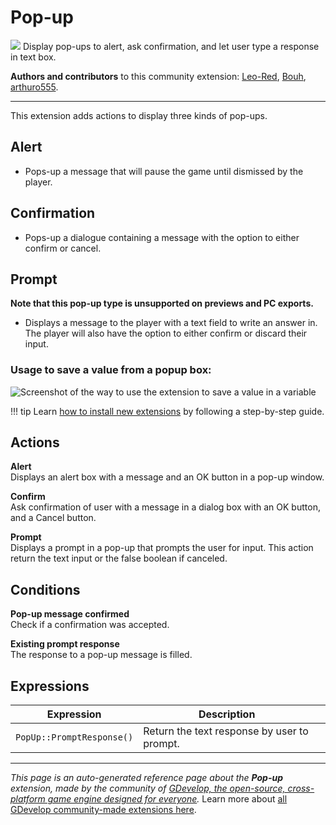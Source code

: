 # Pop-up

<img src="https://resources.gdevelop-app.com/assets/Icons/message-alert.svg" class="extension-icon"></img>
Display pop-ups to alert, ask confirmation, and let user type a response in text box.

**Authors and contributors** to this community extension: [Leo-Red](https://gd.games/Leo-Red), [Bouh](https://gd.games/Bouh), [arthuro555](https://gd.games/arthuro555).

---

This extension adds actions to display three kinds of pop-ups.

## Alert

 - Pops-up a message that will pause the game until dismissed by the player.

## Confirmation

 - Pops-up a dialogue containing a message with the option to either confirm or cancel.

## Prompt

**Note that this pop-up type is unsupported on previews and PC exports.**
 - Displays a message to the player with a text field to write an answer in. The player will also have the option to either confirm or discard their input.

### Usage to save a value from a popup box:
![Screenshot of the way to use the extension to save a value in a variable](https://i.imgur.com/2iR5ofz.png)


!!! tip
    Learn [how to install new extensions](/gdevelop5/extensions/search) by following a step-by-step guide.

## Actions

**Alert**  
Displays an alert box with a message and an OK button in a pop-up window.

**Confirm**  
Ask confirmation of user with a message in a dialog box with an OK button, and a Cancel button.

**Prompt**  
Displays a prompt in a pop-up that prompts the user for input. This action return the text input or the false boolean if canceled.

## Conditions

**Pop-up message confirmed**  
Check if a confirmation was accepted.

**Existing prompt response**  
The response to a pop-up message is filled.

## Expressions

| Expression | Description |  |
|-----|-----|-----|
| `PopUp::PromptResponse()` | Return the text response by user to prompt. ||

---

*This page is an auto-generated reference page about the **Pop-up** extension, made by the community of [GDevelop, the open-source, cross-platform game engine designed for everyone](https://gdevelop.io/).* Learn more about [all GDevelop community-made extensions here](/gdevelop5/extensions).